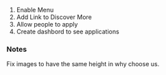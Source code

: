 1. Enable Menu
2. Add Link to Discover More
3. Allow people to apply
4. Create dashbord to see applications


### Notes

Fix images to have the same height in why choose us.